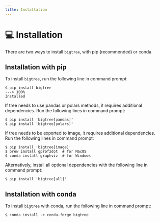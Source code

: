 ```yaml
---
title: Installation
---
```


# 💻 Installation

There are two ways to install `bigtree`, with pip (recommended) or conda.

## Installation with pip

To install `bigtree`, run the following line in command prompt:

<!-- termynal -->
```console
$ pip install bigtree
---> 100%
Installed
```

If tree needs to use pandas or polars methods, it requires additional dependencies.
Run the following lines in command prompt:

<!-- termynal -->
```console
$ pip install 'bigtree[pandas]'
$ pip install 'bigtree[polars]'
```

If tree needs to be exported to image, it requires additional dependencies.
Run the following lines in command prompt:

<!-- termynal -->
```console
$ pip install 'bigtree[image]'
$ brew install gprof2dot  # for MacOS
$ conda install graphviz  # for Windows
```

Alternatively, install all optional dependencies with the following line in command prompt:

<!-- termynal -->
```console
$ pip install 'bigtree[all]'
```

## Installation with conda

To install `bigtree` with conda, run the following line in command prompt:

<!-- termynal -->
```console
$ conda install -c conda-forge bigtree
```
